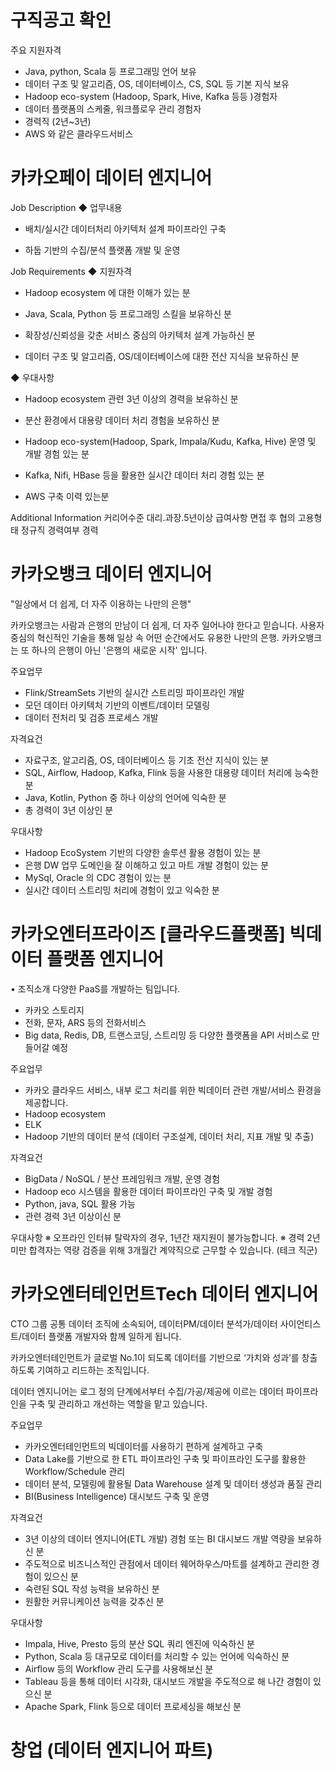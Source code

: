 # 구직공고 확인 

주요 지원자격
- Java, python, Scala 등 프로그래밍 언어 보유
- 데이터 구조 및 알고리즘, OS, 데이터베이스, CS, SQL 등 기본 지식 보유
- Hadoop eco-system (Hadoop, Spark, Hive, Kafka 등등 )경험자
- 데이터 플랫폼의 스케줄, 워크플로우 관리 경험자
- 경력직 (2년~3년)
- AWS 와 같은 클라우드서비스 

# 카카오페이 데이터 엔지니어
Job Description
◆ 업무내용
- 배치/실시간 데이터처리 아키텍처 설계 파이프라인 구축

- 하둡 기반의 수집/분석 플랫폼 개발 및 운영

Job Requirements
◆ 지원자격
- Hadoop ecosystem 에 대한 이해가 있는 분

- Java, Scala, Python 등 프로그래밍 스킬을 보유하신 분

- 확장성/신뢰성을 갖춘 서비스 중심의 아키텍처 설계 가능하신 분

- 데이터 구조 및 알고리즘, OS/데이터베이스에 대한 전산 지식을 보유하신 분


◆ 우대사항

- Hadoop ecosystem 관련 3년 이상의 경력을 보유하신 분

- 분산 환경에서 대용량 데이터 처리 경험을 보유하신 분

- Hadoop eco-system(Hadoop, Spark, Impala/Kudu, Kafka, Hive) 운영 및 개발 경험 있는 분

- Kafka, Nifi, HBase 등을 활용한 실시간 데이터 처리 경험 있는 분

- AWS 구축 이력 있는분

Additional Information
커리어수준
대리.과장.5년이상
급여사항
면접 후 협의
고용형태
정규직
경력여부
경력
# 카카오뱅크 데이터 엔지니어
"일상에서 더 쉽게, 더 자주 이용하는 나만의 은행"

카카오뱅크는 사람과 은행의 만남이 더 쉽게, 더 자주 일어나야 한다고 믿습니다.
사용자 중심의 혁신적인 기술을 통해 일상 속 어떤 순간에서도 유용한 나만의 은행.
카카오뱅크는 또 하나의 은행이 아닌 '은행의 새로운 시작' 입니다.

주요업무
- Flink/StreamSets 기반의 실시간 스트리밍 파이프라인 개발
- 모던 데이터 아키텍처 기반의 이벤트/데이터 모델링
- 데이터 전처리 및 검증 프로세스 개발

자격요건
- 자료구조, 알고리즘, OS, 데이터베이스 등 기초 전산 지식이 있는 분
- SQL, Airflow, Hadoop, Kafka, Flink 등을 사용한 대용량 데이터 처리에 능숙한 분
- Java, Kotlin, Python 중 하나 이상의 언어에 익숙한 분
- 총 경력이 3년 이상인 분

우대사항
- Hadoop EcoSystem 기반의 다양한 솔루션 활용 경험이 있는 분
- 은행 DW 업무 도메인을 잘 이해하고 있고 마트 개발 경험이 있는 분
- MySql, Oracle 의 CDC 경험이 있는 분
- 실시간 데이터 스트리밍 처리에 경험이 있고 익숙한 분

# 카카오엔터프라이즈 [클라우드플랫폼] 빅데이터 플랫폼 엔지니어

• 조직소개 
다양한 PaaS를 개발하는 팀입니다.
- 카카오 스토리지
- 전화, 문자, ARS 등의 전화서비스
- Big data, Redis, DB, 트랜스코딩, 스트리밍 등 다양한 플랫폼을 API 서비스로 만들어갈 예정

주요업무
- 카카오 클라우드 서비스, 내부 로그 처리를 위한 빅데이터 관련 개발/서비스 환경을 제공합니다.
- Hadoop ecosystem 
- ELK
- Hadoop 기반의 데이터 분석 (데이터 구조설계, 데이터 처리, 지표 개발 및 추출)

자격요건
- BigData / NoSQL / 분산 프레임워크 개발, 운영 경험
- Hadoop eco 시스템을 활용한 데이터 파이프라인 구축 및 개발 경험 
- Python, java, SQL 활용 가능
- 관련 경력 3년 이상이신 분

우대사항
※ 오프라인 인터뷰 탈락자의 경우, 1년간 재지원이 불가능합니다.
※ 경력 2년 미만 합격자는 역량 검증을 위해 3개월간 계약직으로 근무할 수 있습니다. (테크 직군)


#  카카오엔터테인먼트Tech 데이터 엔지니어 

CTO 그룹 공통 데이터 조직에 소속되어, 데이터PM/데이터 분석가/데이터 사이언티스트/데이터 플랫폼 개발자와 함께 일하게 됩니다.  

카카오엔터테인먼트가 글로벌 No.1이 되도록 데이터를 기반으로 ‘가치와 성과’를 창출하도록 기여하고 리드하는 조직입니다.

데이터 엔지니어는 로그 정의 단계에서부터 수집/가공/제공에 이르는 데이터 파이프라인을 구축 및 관리하고 개선하는 역할을 맡고 있습니다.

주요업무
- 카카오엔터테인먼트의 빅데이터를 사용하기 편하게 설계하고 구축 
- Data Lake를 기반으로 한 ETL 파이프라인 구축 및 파이프라인 도구를 활용한 Workflow/Schedule 관리 
- 데이터 분석, 모델링에 활용될 Data Warehouse 설계 및 데이터 생성과 품질 관리 
- BI(Business Intelligence) 대시보드 구축 및 운영

자격요건
- 3년 이상의 데이터 엔지니어(ETL 개발) 경험 또는 BI 대시보드 개발 역량을 보유하신 분
- 주도적으로 비즈니스적인 관점에서 데이터 웨어하우스/마트를 설계하고 관리한 경험이 있으신 분 
- 숙련된 SQL 작성 능력을 보유하신 분 
- 원활한 커뮤니케이션 능력을 갖추신 분

우대사항
- Impala, Hive, Presto 등의 분산 SQL 쿼리 엔진에 익숙하신 분 
- Python, Scala 등 대규모로 데이터를 처리할 수 있는 언어에 익숙하신 분 
- Airflow 등의 Workflow 관리 도구를 사용해보신 분 
- Tableau 등을 통해 데이터 시각화, 대시보드 개발을 주도적으로 해 나간 경험이 있으신 분 
- Apache Spark, Flink 등으로 데이터 프로세싱을 해보신 분


# 창업 (데이터 엔지니어 파트) 


